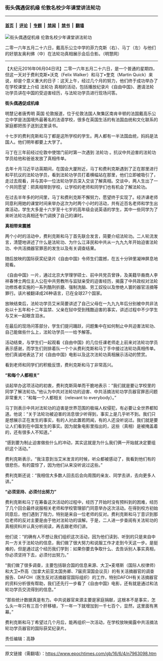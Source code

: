 ### 街头偶遇促机缘 伦敦名校少年课堂讲法轮功

---

#### [首页](../../../..?n7963098) &nbsp;|&nbsp; [评论](../../../../../epoch-comment?n7963098) &nbsp;|&nbsp; [专题](../../../../../epoch-special?n7963098) &nbsp;|&nbsp; [禁闻](../../../../../epoch-news?n7963098) &nbsp;|&nbsp; [禁书](../../../../../books?n7963098) &nbsp;|&nbsp; [翻墙](https://github.com/gfw-breaker/nogfw/blob/master/README.md?n7963098)


<div><img alt="街头偶遇促机缘 伦敦名校少年课堂讲法轮功" class="attachment-djy_600_400 size-djy_600_400 wp-post-image" src="https://i.epochtimes.com/assets/uploads/2016/06/2016-6-2-minghui-falun-gong-london-ss-e1465018045789.jpg"/>
<div class="caption">
 <p>
  二零一六年五月二十六日，戴高乐公立中学的菲力克斯（右）、马丁（左）与他们的好朋友奥利佛（中）在法轮功真相展示会后合影。（明慧网）
 </p>
</div></div><hr/><div class="post_content" id="artbody" itemprop="articleBody">
 <!-- article content begin -->
 <p>
  【大纪元2016年06月04日讯】二零一六年五月二十六日，是一个普通的星期四，但这一天对于费利克斯•沃克（Felix Walker）和马丁•奎克（Martin Quick）来说，却是个意义重大的日子：这天上午，经过几个月的努力，他们终于成功举办了在学校课堂上介绍
  <ok href="https://www.epochtimes.com/gb/tag/%E6%B3%95%E8%BD%AE%E5%8A%9F.html">
   法轮功
  </ok>
  真相的活动，包括播放纪录片《自由中国》、邀请法轮功学员讲在中国的受迫害经历，与法轮功学员进行现场问答。
 </p>
 <p>
  <strong>
   街头偶遇促成机缘
  </strong>
 </p>
 <p>
  明慧记者唐秀明
  <ok href="https://www.epochtimes.com/gb/tag/%E8%8B%B1%E5%9B%BD.html">
   英国
  </ok>
  伦敦报道，位于伦敦法国人聚集区南肯辛顿的法国戴高乐公立中学是法国境外最著名的法语学校，很多在英国生活的有法国血统和文化联系的家庭都把孩子送到这里读书。
 </p>
 <p>
  十七岁的费利克斯和马丁都是这所学校的学生。两人都有一半法国血统，妈妈是法国人。他们明年都要上大学了。
 </p>
 <p>
  马丁在三年前经过伦敦中使馆门前时第一次遇到
  <ok href="https://www.epochtimes.com/gb/tag/%E6%B3%95%E8%BD%AE%E5%8A%9F.html">
   法轮功
  </ok>
  。抗议中共迫害的法轮功学员给他和爸爸发放了真相传单。
 </p>
 <p>
  去年十月习近平访英期间，在国会大厦附近，马丁和费利克斯遇到了正在那里进行和平抗议的法轮功学员，看到法轮功学员打着横幅站在那里，他们立即被吸引了，走过去观看，并与其中一位法轮功学员深入交谈了解真相。交谈中，两人生出了一个共同愿望：把真相带到学校，让学校的老师和同学们也有机会了解法轮功。
 </p>
 <p>
  在过去半年多的时间里，马丁和费利克斯不懈努力，愿望终于实现了。经济课老师同意利用她的课堂时间来举办这次为时两个小时的活动，共有近百名老师和学生出席活动，学生大多是十六岁至十七岁的高年级会说英语的学生，其中一些同学为了来听法轮功真相还专门调换了自己的课时。
 </p>
 <p>
  <strong>
   真相带来震撼
  </strong>
 </p>
 <p>
  两个小时的活动中，费利克斯和马丁首先联合发言，简要介绍法轮功。二人轮流发言，清楚地讲述了什么是法轮功、为什么江泽民和中共从一九九九年开始迫害法轮功、中共活摘器官罪恶的发生以及有关调查结果。
 </p>
 <p>
  随后放映的国际获奖纪录片《自由中国》令师生们震撼，在五十分钟里凝神屏息地观看。
 </p>
 <p>
  《自由中国》一片，通过北京大学理学硕士、前中共党员曾铮，及美籍华裔商人李祥春博士两位主人公在中共劳教所与监狱亲受的迫害经历，揭露了中共政权对法轮功修炼者实施的一系列酷刑折磨、强制洗脑、劳工奴役以及惨绝人寰的器官活摘等罪行。该片被翻译成26种语言，已在全球27个国家。
 </p>
 <p>
  放映结束后，法轮功学员艾米简要讲述了自己父母在一九九九年后分别被中共非法处以十五年和十二年监禁、父亲在狱中受到残酷迫害的事实，讲述过程中不少学生与艾米一起眼含泪水。
 </p>
 <p>
  在最后的现场问答部分，学生们提问踊跃，问题集中在如何制止中共迫害法轮功、自己能做些什么上，法轮功学员一一给予解答。
 </p>
 <p>
  活动结束，与学生们一起观看《自由中国》的几位任课老师走上前来对法轮功学员表示感谢，而学生们则排着队一个个从费利克斯和马丁手中接过法轮功真相传单。他们真诚地表达了对《自由中国》电影以及这次法轮功真相展示活动的赞赏。
 </p>
 <p>
  看到老师和同学们的积极反馈，费利克斯和马丁非常高兴。
 </p>
 <p>
  <strong>
   “和每个人都相关”
  </strong>
 </p>
 <p>
  谈起举办这项活动的初衷，费利克斯简单而干脆地表示：“我们就是要让学校里的同学了解法轮功。”他认为中共对法轮功的迫害、中共活摘法轮功学员器官罪恶问题非常重大：“和每一个人都相关（relevant to everybody）。”
 </p>
 <p>
  马丁则表示中共对法轮功的迫害是世界范围的极端人权侵犯，有必要让全世界都知道。他说：“关于法轮功被迫害的消息很少听得到，事实上是几乎听不到。我们只是想展示正在发生的事实，有的人对此置若罔闻，有的人还没听说过。我们就是要让人们看到在中国发生的事实。因为就象电影里指出的，这些（真相）是被掩盖着的，还有很多人不知道。”
 </p>
 <p>
  “感到要为制止迫害做些什么的冲动，其实这就是为什么我们俩一开始就决定要组织这个活动。”
 </p>
 <p>
  费利克斯表示，“我注意到当艾米发言的时候，听众都被感动了，我看到他们有的很悲伤，有的震惊了，因为他们从来没听说过这些。”
 </p>
 <p>
  费利克斯还说：“我相信大多数人回去后会向周围的亲友、同学去讲，去向更多人讲。”
 </p>
 <p>
  <strong>
   “必须坚持、必须付出努力”
  </strong>
 </p>
 <p>
  费利克斯和马丁在筹备这次活动的过程中，经历了开始时没有预料到的困难，经历了几个回合最终说服相关老师和学校管理部门同意举办这次活动。在得到校方初始同意后，他们遇到了阻力，特别是来自一位老师的反对。费利克斯和马丁意识到那位老师的反对主要是由于他对法轮功的误解。于是，二人进一步查阅有关法轮功的真相资料并认真分析阅读，再去跟老师们讲。
 </p>
 <p>
  他们说：“的确有人不想让我们组织这次活动，因为他们读到、听到的只是来自中共一方关于法轮功的信息，我们做了很大努力和说服工作才走到今天这一步。是挺难的，但是通过这个经历我们学到：如果你要去争取什么、去告诉别人事实真相，你必须坚持下去，必须付出努力。”
 </p>
 <p>
  “我们做了很多调查，主要包括联合国的信息来源、大卫•麦塔斯（国际人权律师）和大卫•乔高（加拿大前亚太国务卿、7届资深国会议员）的有关活摘器官的调查报告、DAFOH（医生反对活摘器官国际组织）的工作，特别DAFOH有关活摘器官的资料分析很有帮助，我们还先行一步看了《自由中国》电影，还有就是通过和法轮功学员交流得到的信息。”
 </p>
 <p>
  “那些统计数据真是有力。中共说器官来源主要是家庭捐献，这根本不是事实，怎么头一年只有三百个肝移植，下一年一下就增加到一千七百个，显然，这里面有黑幕。”
 </p>
 <p>
  费利克斯和马丁希望过几个月后，能再组织一次活动，在学校放映揭露中共活摘法轮功学员器官的国际获奖纪录片。
 </p>
 <p>
  责任编辑：高静
 </p>
 <p>
 </p>
 <p>
 </p>
 <!-- article content end -->
 <div id="below_article_ad">
 </div>
</div>


---

原文链接（需翻墙）：https://www.epochtimes.com/gb/16/6/4/n7963098.htm